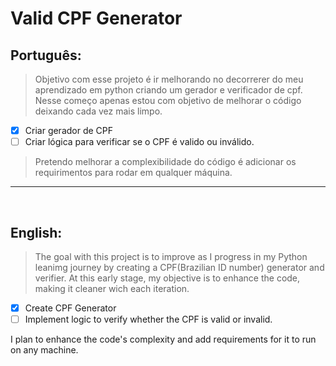 # Valid CPF Generator

## Português:
  > Objetivo com esse projeto é ir melhorando no decorrerer do meu aprendizado em python criando um gerador e verificador de cpf. Nesse começo apenas estou com objetivo de melhorar o código deixando cada vez mais limpo.
  - [X] Criar gerador de CPF
  - [ ] Criar lógica para verificar se o CPF é valido ou inválido.
  
  > Pretendo melhorar a complexibilidade do código é adicionar os requirimentos para rodar em qualquer máquina.

----
<br>

## English:
> The goal with this project is to improve as I progress in my Python leanimg journey by creating a CPF(Brazilian ID number) generator and verifier. At this early stage, my objective is to enhance the code, making it cleaner wich each iteration.
- [X] Create CPF Generator
- [ ] Implement logic to verify whether the CPF is valid or invalid.
  
I plan to enhance the code's complexity and add requirements for it to run on any machine.